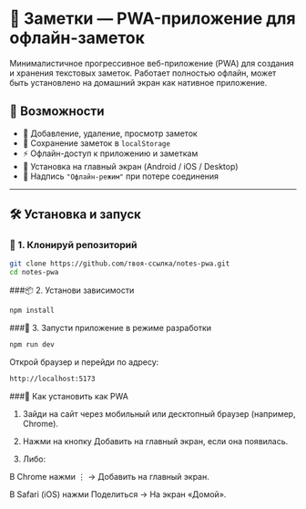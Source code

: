 # 📝 Заметки — PWA-приложение для офлайн-заметок

Минималистичное прогрессивное веб-приложение (PWA) для создания и хранения текстовых заметок. Работает полностью офлайн, может быть установлено на домашний экран как нативное приложение.

## 🚀 Возможности

- 📌 Добавление, удаление, просмотр заметок
- 💾 Сохранение заметок в `localStorage`
- ⚡ Офлайн-доступ к приложению и заметкам
- 📱 Установка на главный экран (Android / iOS / Desktop)
- 🔴 Надпись `"Офлайн-режим"` при потере соединения

---

## 🛠️ Установка и запуск

### 🔁 1. Клонируй репозиторий

```bash
git clone https://github.com/твоя-ссылка/notes-pwa.git
cd notes-pwa
```

###📦 2. Установи зависимости

```bash
npm install
```

###🧪 3. Запусти приложение в режиме разработки

```bash
npm run dev
```

Открой браузер и перейди по адресу:

```bash
http://localhost:5173
```


###📲 Как установить как PWA

1. Зайди на сайт через мобильный или десктопный браузер (например, Chrome).

2. Нажми на кнопку Добавить на главный экран, если она появилась.

3. Либо:

В Chrome нажми ⋮ → Добавить на главный экран.

В Safari (iOS) нажми Поделиться → На экран «Домой».
